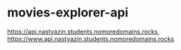 # movies-explorer-api
https://api.nastyazin.students.nomoredomains.rocks,
https://www.api.nastyazin.students.nomoredomains.rocks
